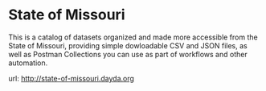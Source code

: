 # State of Missouri

This is a catalog of datasets organized and made more accessible from the State of Missouri, providing simple dowloadable CSV and JSON files, as well as Postman Collections you can use as part of workflows and other automation.

url: http://state-of-missouri.dayda.org

